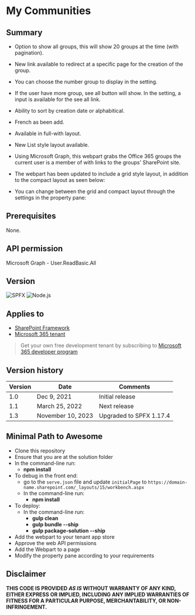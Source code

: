 # My Communities

## Summary
- Option to show all groups, this will show 20 groups at the time (with pagination).
- New link available to redirect at a specific page for the creation of the group.
- You can choose the number group to display in the setting.
- If the user have more group, see all button will show. In the setting, a input is available for the see all link.
- Ability to sort by creation date or alphabitical.
- French as been add.
- Available in full-with layout.
- New List style layout available.
- Using Microsoft Graph, this webpart grabs the Office 365 groups the current user is a member of with links to the groups' SharePoint site.

- The webpart has been updated to include a grid style layout, in addition to the compact layout as seen below:
- You can change between the grid and compact layout through the settings in the property pane:


## Prerequisites

None.

## API permission
Microsoft Graph - User.ReadBasic.All

## Version 

![SPFX](https://img.shields.io/badge/SPFX-1.17.4-green.svg)
![Node.js](https://img.shields.io/badge/Node.js-v16.3+-green.svg)

## Applies to

- [SharePoint Framework](https://aka.ms/spfx)
- [Microsoft 365 tenant](https://docs.microsoft.com/en-us/sharepoint/dev/spfx/set-up-your-developer-tenant)

> Get your own free development tenant by subscribing to [Microsoft 365 developer program](http://aka.ms/o365devprogram)

## Version history

Version|Date|Comments
-------|----|--------
1.0|Dec 9, 2021|Initial release
1.1|March 25, 2022|Next release
1.3|November 10, 2023| Upgraded to SPFX 1.17.4

## Minimal Path to Awesome
- Clone this repository
- Ensure that you are at the solution folder
- In the command-line run:
  - **npm install**
- To debug in the front end:
  - go to the `serve.json` file and update `initialPage` to `https://domain-name.sharepoint.com/_layouts/15/workbench.aspx`
  - In the command-line run:
    - **npm install**
- To deploy:
  - In the command-line run:
    - **gulp clean**
    - **gulp bundle --ship**
    - **gulp package-solution --ship**
- Add the webpart to your tenant app store
- Approve the web API permissions
- Add the Webpart to a page
- Modify the property pane according to your requirements


## Disclaimer

**THIS CODE IS PROVIDED *AS IS* WITHOUT WARRANTY OF ANY KIND, EITHER EXPRESS OR IMPLIED, INCLUDING ANY IMPLIED WARRANTIES OF FITNESS FOR A PARTICULAR PURPOSE, MERCHANTABILITY, OR NON-INFRINGEMENT.**